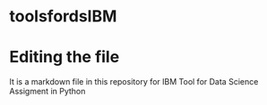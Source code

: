 # toolsfordsIBM
# Editing the file
It is a markdown file in this repository for IBM Tool for Data Science Assigment in Python
